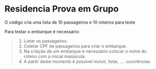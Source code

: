 # Residencia Prova em Grupo 

O código cria uma lista de 10 passageiros e 10 roteiros para teste

Para testar o embarque é necessário: 

> 1. Listar os passageiros.
> 2. Coletar CPF de passageiros para criar o embarque.
> 3. Na criação de um embarque é necessário colocar o nome do roteiro com a inicial maiúscula.
> 4. A partir deste momento é possível incluir, listar, .... ocorrências.
